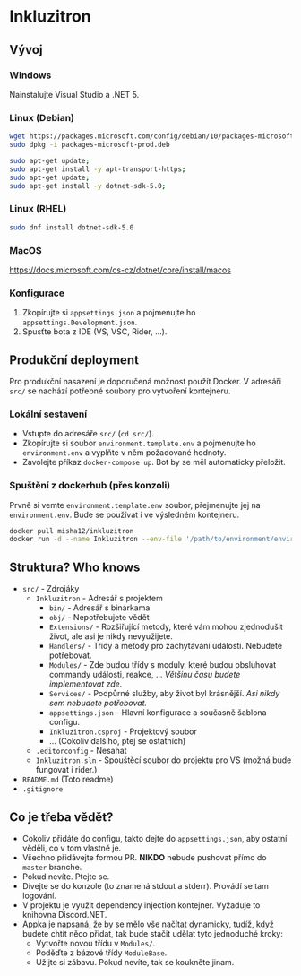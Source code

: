 # Inkluzitron

## Vývoj

### Windows

Nainstalujte Visual Studio a .NET 5.

### Linux (Debian)

```sh
wget https://packages.microsoft.com/config/debian/10/packages-microsoft-prod.deb -O packages-microsoft-prod.deb
sudo dpkg -i packages-microsoft-prod.deb

sudo apt-get update;
sudo apt-get install -y apt-transport-https;
sudo apt-get update;
sudo apt-get install -y dotnet-sdk-5.0;
```

### Linux (RHEL)

```sh
sudo dnf install dotnet-sdk-5.0
```

### MacOS

https://docs.microsoft.com/cs-cz/dotnet/core/install/macos

### Konfigurace

1) Zkopírujte si `appsettings.json` a pojmenujte ho `appsettings.Development.json`.
2) Spusťte bota z IDE (VS, VSC, Rider, ...).

## Produkční deployment

Pro produkční nasazení je doporučená možnost použít Docker. V adresáři `src/` se nachází potřebné soubory pro vytvoření kontejneru.

### Lokální sestavení

- Vstupte do adresáře `src/` (`cd src/`).
- Zkopírujte si soubor `environment.template.env` a pojmenujte ho `environment.env` a vyplňte v něm požadované hodnoty.
- Zavolejte příkaz `docker-compose up`. Bot by se měl automaticky přeložit.

### Spuštění z dockerhub (přes konzoli)

Prvně si vemte `environment.template.env` soubor, přejmenujte jej na `environment.env`. Bude se používat i ve výsledném kontejneru.

```sh
docker pull misha12/inkluzitron
docker run -d --name Inkluzitron --env-file '/path/to/environment/environment.env' misha12/inkluzitron
```

## Struktura? Who knows

- `src/` - Zdrojáky
  - `Inkluzitron` - Adresář s projektem
    - `bin/` - Adresář s binárkama
    - `obj/` - Nepotřebujete vědět
    - `Extensions/` - Rozšiřující metody, které vám mohou zjednodušit život, ale asi je nikdy nevyužijete.
    - `Handlers/` - Třídy a metody pro zachytávání událostí. Nebudete potřebovat.
    - `Modules/` - Zde budou třídy s moduly, které budou obsluhovat commandy události, reakce, ... *Většinu času budete implementovat zde.*
    - `Services/` - Podpůrné služby, aby život byl krásnější. *Asi nikdy sem nebudete potřebovat.*
    - `appsettings.json` - Hlavní konfigurace a současně šablona configu.
    - `Inkluzitron.csproj` - Projektový soubor
    - ... (Cokoliv dalšího, ptej se ostatních)
  - `.editorconfig` - Nesahat
  - `Inkluzitron.sln` - Spouštěcí soubor do projektu pro VS (možná bude fungovat i rider.)
- `README.md` (Toto readme)
- `.gitignore`

## Co je třeba vědět?

- Cokoliv přidáte do configu, takto dejte do `appsettings.json`, aby ostatní věděli, co v tom vlastně je.
- Všechno přidávejte formou PR. **NIKDO** nebude pushovat přímo do `master` branche.
- Pokud nevíte. Ptejte se.
- Dívejte se do konzole (to znamená stdout a stderr). Provádí se tam logování.
- V projektu je využit dependency injection kontejner. Vyžaduje to knihovna Discord.NET.
- Appka je napsaná, že by se mělo vše načítat dynamicky, tudíž, když budete chtít něco přidat, tak bude stačit udělat tyto jednoduché kroky:
  - Vytvořte novou třídu v `Modules/`.
  - Poděďte z bázové třídy `ModuleBase`.
  - Užijte si zábavu. Pokud nevíte, tak se koukněte jinam.
